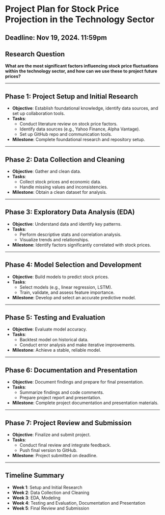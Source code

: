 # Project Plan for Stock Price Projection in the Technology Sector

## Deadline: Nov 19, 2024. 11:59pm

## Research Question 
**What are the most significant factors influencing stock price fluctuations within the technology sector, and how can we use these to project future prices?**

---

## Phase 1: Project Setup and Initial Research
- **Objective**: Establish foundational knowledge, identify data sources, and set up collaboration tools.
- **Tasks**:
  - Conduct literature review on stock price factors.
  - Identify data sources (e.g., Yahoo Finance, Alpha Vantage).
  - Set up GitHub repo and communication tools.
- **Milestone**: Complete foundational research and repository setup.

---

## Phase 2: Data Collection and Cleaning
- **Objective**: Gather and clean data.
- **Tasks**:
  - Collect stock prices and economic data.
  - Handle missing values and inconsistencies.
- **Milestone**: Obtain a clean dataset for analysis.

---

## Phase 3: Exploratory Data Analysis (EDA)
- **Objective**: Understand data and identify key patterns.
- **Tasks**:
  - Perform descriptive stats and correlation analysis.
  - Visualize trends and relationships.
- **Milestone**: Identify factors significantly correlated with stock prices.

---

## Phase 4: Model Selection and Development
- **Objective**: Build models to predict stock prices.
- **Tasks**:
  - Select models (e.g., linear regression, LSTM).
  - Train, validate, and assess feature importance.
- **Milestone**: Develop and select an accurate predictive model.

---

## Phase 5: Testing and Evaluation
- **Objective**: Evaluate model accuracy.
- **Tasks**:
  - Backtest model on historical data.
  - Conduct error analysis and make iterative improvements.
- **Milestone**: Achieve a stable, reliable model.

---

## Phase 6: Documentation and Presentation
- **Objective**: Document findings and prepare for final presentation.
- **Tasks**:
  - Summarize findings and code comments.
  - Prepare project report and presentation.
- **Milestone**: Complete project documentation and presentation materials.

---

## Phase 7: Project Review and Submission
- **Objective**: Finalize and submit project.
- **Tasks**:
  - Conduct final review and integrate feedback.
  - Push final version to GitHub.
- **Milestone**: Project submitted on deadline.

---

## Timeline Summary
- **Week 1**: Setup and Initial Research
- **Week 2**: Data Collection and Cleaning
- **Week 3**: EDA, Modeling
- **Week 4**: Testing and Evaluation, Documentation and Presentation
- **Week 5**: Final Review and Submission
